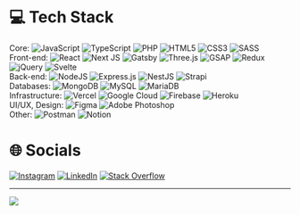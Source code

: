 # 💻 Tech Stack
Core: ![JavaScript](https://img.shields.io/badge/javascript-%23323330.svg?style=flat&logo=javascript&logoColor=%23F7DF1E) ![TypeScript](https://img.shields.io/badge/typescript-%23007ACC.svg?style=flat&logo=typescript&logoColor=white) ![PHP](https://img.shields.io/badge/php-%23777BB4.svg?style=flat&logo=php&logoColor=white) ![HTML5](https://img.shields.io/badge/html5-%23E34F26.svg?style=flat&logo=html5&logoColor=white) ![CSS3](https://img.shields.io/badge/css3-%231572B6.svg?style=flat&logo=css3&logoColor=white) ![SASS](https://img.shields.io/badge/SASS-hotpink.svg?style=flat&logo=SASS&logoColor=white)   
Front-end: ![React](https://img.shields.io/badge/react-%2320232a.svg?style=flat&logo=react&logoColor=%2361DAFB) ![Next JS](https://img.shields.io/badge/Next-black?style=flat&logo=next.js&logoColor=white) ![Gatsby](https://img.shields.io/badge/Gatsby-%23663399.svg?style=flat&logo=gatsby&logoColor=white) ![Three.js](https://img.shields.io/badge/threejs-black?style=flat&logo=three.js&logoColor=white) ![GSAP](https://img.shields.io/badge/green%20sock-88CE02?style=flat&logo=greensock&logoColor=white) ![Redux](https://img.shields.io/badge/redux-%23593d88.svg?style=flat&logo=redux&logoColor=white) ![jQuery](https://img.shields.io/badge/jquery-%230769AD.svg?style=flat&logo=jquery&logoColor=white) ![Svelte](https://img.shields.io/badge/svelte-%23f1413d.svg?style=flat&logo=svelte&logoColor=white)    
Back-end: ![NodeJS](https://img.shields.io/badge/node.js-6DA55F?style=flat&logo=node.js&logoColor=white) ![Express.js](https://img.shields.io/badge/express.js-%23404d59.svg?style=flat&logo=express&logoColor=%2361DAFB) ![NestJS](https://img.shields.io/badge/nestjs-%23E0234E.svg?style=flat&logo=nestjs&logoColor=white) ![Strapi](https://img.shields.io/badge/strapi-%232E7EEA.svg?style=flat&logo=strapi&logoColor=white)   
Databases: ![MongoDB](https://img.shields.io/badge/MongoDB-%234ea94b.svg?style=flat&logo=mongodb&logoColor=white) ![MySQL](https://img.shields.io/badge/mysql-%2300f.svg?style=flat&logo=mysql&logoColor=white) ![MariaDB](https://img.shields.io/badge/MariaDB-003545?style=flat&logo=mariadb&logoColor=white)  
Infrastructure: ![Vercel](https://img.shields.io/badge/vercel-%23000000.svg?style=flat&logo=vercel&logoColor=white) ![Google Cloud](https://img.shields.io/badge/Google%20Cloud-%234285F4.svg?style=flat&logo=google-cloud&logoColor=white) ![Firebase](https://img.shields.io/badge/firebase-%23039BE5.svg?style=flat&logo=firebase) ![Heroku](https://img.shields.io/badge/heroku-%23430098.svg?style=flat&logo=heroku&logoColor=white)  
UI/UX, Design: ![Figma](https://img.shields.io/badge/figma-%23F24E1E.svg?style=flat&logo=figma&logoColor=white) ![Adobe Photoshop](https://img.shields.io/badge/adobephotoshop-%2331A8FF.svg?style=flat&logo=adobephotoshop&logoColor=white)  
Other: ![Postman](https://img.shields.io/badge/Postman-FF6C37?style=flat&logo=postman&logoColor=white) ![Notion](https://img.shields.io/badge/Notion-%23000000.svg?style=flat&logo=notion&logoColor=white)
# 🌐 Socials
[![Instagram](https://img.shields.io/badge/Instagram-%23E4405F.svg?logo=Instagram&logoColor=white)](https://instagram.com/smoking.oxygen) [![LinkedIn](https://img.shields.io/badge/LinkedIn-%230077B5.svg?logo=linkedin&logoColor=white)](https://linkedin.com/in/dymytrii) [![Stack Overflow](https://img.shields.io/badge/-Stackoverflow-FE7A16?logo=stack-overflow&logoColor=white)](https://stackoverflow.com/users/20840033) 

---
[![](https://visitcount.itsvg.in/api?id=DymytriiLynxer&icon=0&color=0)](https://visitcount.itsvg.in)

<!-- Proudly created with GPRM ( https://gprm.itsvg.in ) -->
